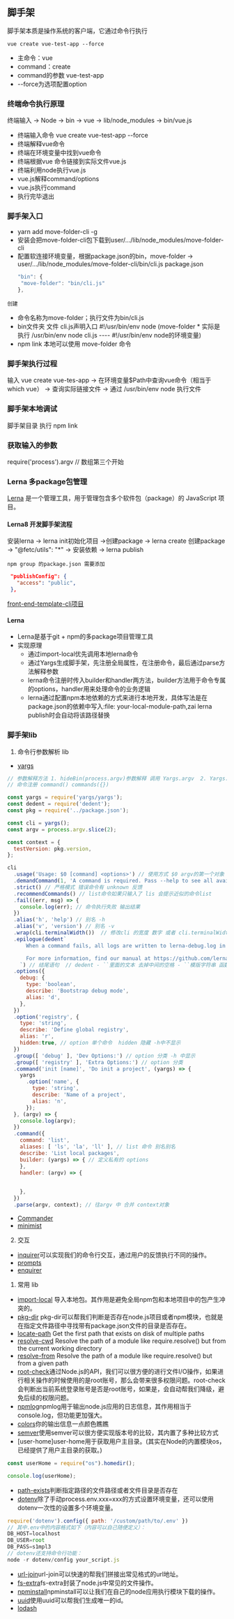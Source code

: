 ## 脚手架
脚手架本质是操作系统的客户端，它通过命令行执行                                                                                                                                                                                    
```shell
vue create vue-test-app --force
```
* 主命令：vue
* command：create
* command的参数 vue-test-app
* --force为选项配置option

### 终端命令执行原理
终端输入 -> Node -> bin -> vue -> lib/node_modules  -> bin/vue.js
- 终端输入命令 vue create vue-test-app --force
- 终端解释vue命令
- 终端在环境变量中找到vue命令
- 终端根据vue 命令链接到实际文件vue.js
- 终端利用node执行vue.js
- vue.js解释command/options
- vue.js执行command
- 执行完毕退出

### 脚手架入口
- yarn add move-folder-cli -g
- 安装会把move-folder-cli包下载到user/.../lib/node_modules/move-folder-cli
- 配置软连接环境变量，根据package.json的bin，move-folder -> user/.../lib/node_modules/move-folder-cli/bin/cli.js
package.json
   ```js
   "bin": {
    "move-folder": "bin/cli.js"
  },
   ```
`创建`
- 命令名称为move-folder；执行文件为bin/cli.js
- bin文件夹 文件 cli.js声明入口 #!/usr/bin/env node (move-folder * 实际是 执行 /usr/bin/env node cli.js    ---- #!/usr/bin/env node的环境变量)
- npm link 本地可以使用 move-folder 命令

### 脚手架执行过程
输入 vue create vue-tes-app -> 在环境变量$Path中查询vue命令（相当于 which vue） -> 查询实际链接文件 -> 通过  /usr/bin/env node 执行文件

### 脚手架本地调试
脚手架目录 执行 npm link

### 获取输入的参数
require('process').argv // 数组第三个开始

### Lerna 多package包管理
[Lerna](https://lerna.js.org/) 是一个管理工具，用于管理包含多个软件包（package）的 JavaScript 项目。

#### Lerna8 开发脚手架流程
 安装lerna -> lerna init初始化项目 ->创建package -> lerna create 创建package -> "@fetc/utils": "*" -> 安装依赖 -> lerna publish

 `npm group 的package.json 需要添加`
 ```json
  "publishConfig": {
    "access": "public",
  },
 ```

[front-end-template-cli项目](https://github.com/RyanLYC/front-end-template-cli)

#### Lerna
- Lerna是基于git + npm的多package项目管理工具
- 实现原理
  * 通过import-local优先调用本地lerna命令
  * 通过Yargs生成脚手架，先注册全局属性，在注册命令，最后通过parse方法解释参数
  * lerna命令注册时传入builder和handler两方法，builder方法用于命令专属的options，handler用来处理命令的业务逻辑
  * lerna通过配置npm本地依赖的方式来进行本地开发，具体写法是在package.json的依赖中写入:file: your-local-module-path,zai lerna publish时会自动将该路径替换

### 脚手架lib
1. 命令行参数解析 lib
- [yargs](https://www.npmjs.com/package/yargs) 
```javascript
// 参数解释方法 1. hideBin(process.argv)参数解释 调用 Yargs.argv  2. Yargs.parse(argv, options)
// 命令注册 command() commands({})

const yargs = require('yargs/yargs');
const dedent = require('dedent');
const pkg = require('../package.json');

const cli = yargs();
const argv = process.argv.slice(2);

const context = {
  testVersion: pkg.version,
};

cli
  .usage('Usage: $0 [command] <options>') // 使用方式 $0 argv的第一个对象
  .demandCommand(1, 'A command is required. Pass --help to see all available commands and options.') // 最少要输入的命令个数
  .strict() // 严格模式 错误命令有 unknown 反馈
  .recommendCommands() // list命令如果只输入了 lis 会提示近似的命令list
  .fail((err, msg) => {
    console.log(err); // 命令执行失败 输出结果
  })
  .alias('h', 'help') // 别名 -h
  .alias('v', 'version') // 别名 -v
  .wrap(cli.terminalWidth())  // 修改cli 的宽度 数字 或者 cli.terminalWidth() 全屏
  .epilogue(dedent`
      When a command fails, all logs are written to lerna-debug.log in the current working directory.

      For more information, find our manual at https://github.com/lerna/lerna
    `) // 结尾语句  // dedent - ``里面的文本 去掉中间的空格 - ``模版字符串 函数调用 不用()
  .options({
    debug: {
      type: 'boolean',
      describe: 'Bootstrap debug mode',
      alias: 'd',
    },
  })
  .option('registry', {
    type: 'string',
    describe: 'Define global registry',
    alias: 'r',
    hidden:true, // option 单个命令  hidden 隐藏 -h中不显示
  })
  .group([ 'debug' ], 'Dev Options:') // option 分类 -h 中显示
  .group([ 'registry' ], 'Extra Options:') // option 分类
  .command('init [name]', 'Do init a project', (yargs) => {
    yargs
      .option('name', {
        type: 'string',
        describe: 'Name of a project',
        alias: 'n',
      });
  }, (argv) => {
    console.log(argv);
  })
  .command({  
    command: 'list',
    aliases: [ 'ls', 'la', 'll' ], // list 命令 别名别名
    describe: 'List local packages',
    builder: (yargs) => { // 定义私有的 options
    },
    handler: (argv) => {
     

    },
  })
  .parse(argv, context); // 往argv 中 合并 context对象

```
- [Commander](https://github.com/tj/commander.js/blob/master/Readme.md)
- [minimist](https://www.npmjs.com/package/minimist)


2. 交互
- [inquirer](https://www.npmjs.com/package/inquirer)可以实现我们的命令行交互，通过用户的反馈执行不同的操作。
- [prompts](https://www.npmjs.com/package/prompts)
- [enquirer](https://www.npmjs.com/package/enquirer)

1. 常用 lib
- [import-local](https://www.npmjs.com/package/import-local) 导入本地包。其作用是避免全局npm包和本地项目中的包产生冲突的。
- [pkg-dir](https://www.npmjs.com/package/pkg-dir) pkg-dir可以帮我们判断是否存在node.js项目或者npm模块，也就是在指定文件路径中寻找带有package.json文件的目录是否存在。
- [locate-path](https://www.npmjs.com/package/locate-path) Get the first path that exists on disk of multiple paths
- [resolve-cwd](https://www.npmjs.com/package/resolve-cwd) Resolve the path of a module like require.resolve() but from the current working directory
- [resolve-from](https://www.npmjs.com/package/resolve-from) Resolve the path of a module like require.resolve() but from a given path
- [root-check](https://www.npmjs.com/package/root-check)通过Node.js的API，我们可以很方便的进行文件I/O操作，如果进行相关操作的时候使用的是root账号，那么会带来很多权限问题。root-check会判断出当前系统登录账号是否是root账号，如果是，会自动帮我们降级，避免后续的权限问题。
- [npmlog](https://www.npmjs.com/package/npmlog)npmlog用于输出node.js应用的日志信息，其作用相当于console.log，但功能更加强大。
- [colors](https://www.npmjs.com/package/colors)你的输出信息一点颜色瞧瞧
- [semver](https://www.npmjs.com/package/semver)使用semver可以很方便实现版本号的比较，其内置了多种比较方式
- [user-home]user-home用于获取用户主目录。(其实在Node的内置模块os，已经提供了用户主目录的获取。)
```js
const userHome = require("os").homedir();

console.log(userHome);

```
- [path-exists](https://www.npmjs.com/package/path-exists)判断指定路径的文件路径或者文件目录是否存在
- [dotenv](https://www.npmjs.com/package/dotenv)除了手动process.env.xxx=xxx的方式设置环境变量，还可以使用dotenv一次性的设置多个环境变量。
```js
require('dotenv').config({ path: '/custom/path/to/.env' })
// 其中.env中的内容格式如下（内容可以自己随便定义）：
DB_HOST=localhost
DB_USER=root
DB_PASS=s1mpl3
// dotenv还支持命令行功能：
node -r dotenv/config your_script.js
```
- [url-join](https://www.npmjs.com/package/url-join)url-join可以快速的帮我们拼接出常见格式的url地址。
- [fs-extra](https://www.npmjs.com/package/fs-extra)fs-extra封装了node.js中常见的文件操作。
- [npminstall](https://www.npmjs.com/package/npminstall)npminstall可以让我们在自己的node应用执行模块下载的操作。
- [uuid](https://www.npmjs.com/package/uuid)使用uuid可以帮我们生成唯一的id。
- [lodash](https://www.npmjs.com/package/lodash)
